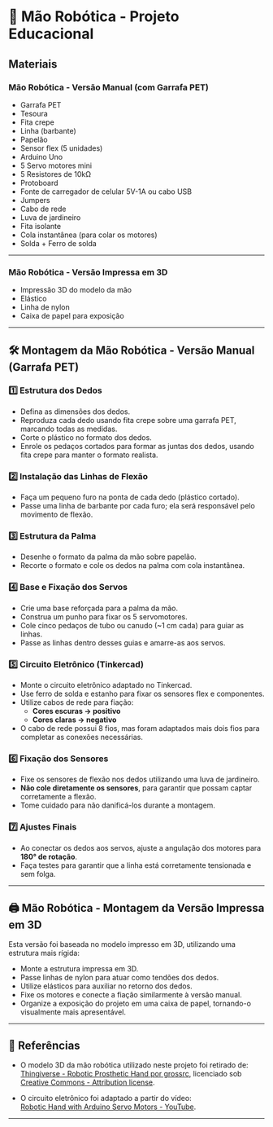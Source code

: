 # 🦾 Mão Robótica - Projeto Educacional

## Materiais

### Mão Robótica - Versão Manual (com Garrafa PET)

- Garrafa PET
- Tesoura
- Fita crepe
- Linha (barbante)
- Papelão
- Sensor flex (5 unidades)
- Arduino Uno
- 5 Servo motores mini
- 5 Resistores de 10kΩ
- Protoboard
- Fonte de carregador de celular 5V-1A ou cabo USB
- Jumpers
- Cabo de rede
- Luva de jardineiro
- Fita isolante
- Cola instantânea (para colar os motores)
- Solda + Ferro de solda

---

### Mão Robótica - Versão Impressa em 3D

- Impressão 3D do modelo da mão
- Elástico
- Linha de nylon
- Caixa de papel para exposição

---

## 🛠️ Montagem da Mão Robótica - Versão Manual (Garrafa PET)

### 1️⃣ Estrutura dos Dedos

- Defina as dimensões dos dedos.
- Reproduza cada dedo usando fita crepe sobre uma garrafa PET, marcando todas as medidas.
- Corte o plástico no formato dos dedos.
- Enrole os pedaços cortados para formar as juntas dos dedos, usando fita crepe para manter o formato realista.

### 2️⃣ Instalação das Linhas de Flexão

- Faça um pequeno furo na ponta de cada dedo (plástico cortado).
- Passe uma linha de barbante por cada furo; ela será responsável pelo movimento de flexão.

### 3️⃣ Estrutura da Palma

- Desenhe o formato da palma da mão sobre papelão.
- Recorte o formato e cole os dedos na palma com cola instantânea.

### 4️⃣ Base e Fixação dos Servos

- Crie uma base reforçada para a palma da mão.
- Construa um punho para fixar os 5 servomotores.
- Cole cinco pedaços de tubo ou canudo (~1 cm cada) para guiar as linhas.
- Passe as linhas dentro desses guias e amarre-as aos servos.

### 5️⃣ Circuito Eletrônico (Tinkercad)

- Monte o circuito eletrônico adaptado no Tinkercad.
- Use ferro de solda e estanho para fixar os sensores flex e componentes.
- Utilize cabos de rede para fiação:
  - **Cores escuras → positivo**
  - **Cores claras → negativo**
- O cabo de rede possui 8 fios, mas foram adaptados mais dois fios para completar as conexões necessárias.

### 6️⃣ Fixação dos Sensores

- Fixe os sensores de flexão nos dedos utilizando uma luva de jardineiro.
- **Não cole diretamente os sensores**, para garantir que possam captar corretamente a flexão.
- Tome cuidado para não danificá-los durante a montagem.

### 7️⃣ Ajustes Finais

- Ao conectar os dedos aos servos, ajuste a angulação dos motores para **180° de rotação**.
- Faça testes para garantir que a linha está corretamente tensionada e sem folga.

---

## 🖨️ Mão Robótica - Montagem da Versão Impressa em 3D

Esta versão foi baseada no modelo impresso em 3D, utilizando uma estrutura mais rígida:

- Monte a estrutura impressa em 3D.
- Passe linhas de nylon para atuar como tendões dos dedos.
- Utilize elásticos para auxiliar no retorno dos dedos.
- Fixe os motores e conecte a fiação similarmente à versão manual.
- Organize a exposição do projeto em uma caixa de papel, tornando-o visualmente mais apresentável.

---

## 📌 Referências

- O modelo 3D da mão robótica utilizado neste projeto foi retirado de:  
  [Thingiverse - Robotic Prosthetic Hand por grossrc](https://www.thingiverse.com/thing:1691704), licenciado sob [Creative Commons - Attribution license](https://creativecommons.org/licenses/by/4.0/).

- O circuito eletrônico foi adaptado a partir do vídeo:  
  [Robotic Hand with Arduino Servo Motors - YouTube](https://www.youtube.com/watch?v=BaVCxOJuXKs).

---


